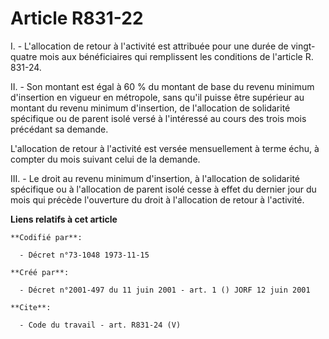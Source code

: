 # Article R831-22

I. - L'allocation de retour à l'activité est attribuée pour une durée de vingt-quatre mois aux bénéficiaires qui remplissent
les conditions de l'article R. 831-24.

II. - Son montant est égal à 60 % du montant de base du revenu minimum d'insertion en vigueur en métropole, sans qu'il puisse
être supérieur au montant du revenu minimum d'insertion, de l'allocation de solidarité spécifique ou de parent isolé versé à
l'intéressé au cours des trois mois précédant sa demande.

L'allocation de retour à l'activité est versée mensuellement à terme échu, à compter du mois suivant celui de la demande.

III. - Le droit au revenu minimum d'insertion, à l'allocation de solidarité spécifique ou à l'allocation de parent isolé
cesse à effet du dernier jour du mois qui précède l'ouverture du droit à l'allocation de retour à l'activité.

**Liens relatifs à cet article**

	**Codifié par**:

	  - Décret n°73-1048 1973-11-15

	**Créé par**:

	  - Décret n°2001-497 du 11 juin 2001 - art. 1 () JORF 12 juin 2001

	**Cite**:

	  - Code du travail - art. R831-24 (V)
